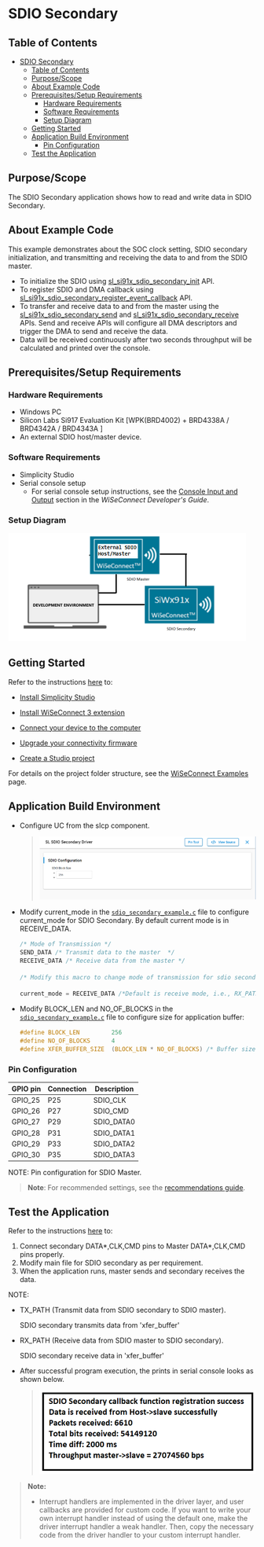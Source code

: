 # SDIO Secondary

## Table of Contents

- [SDIO Secondary](#sdio-secondary)
  - [Table of Contents](#table-of-contents)
  - [Purpose/Scope](#purposescope)
  - [About Example Code](#about-example-code)
  - [Prerequisites/Setup Requirements](#prerequisitessetup-requirements)
    - [Hardware Requirements](#hardware-requirements)
    - [Software Requirements](#software-requirements)
    - [Setup Diagram](#setup-diagram)
  - [Getting Started](#getting-started)
  - [Application Build Environment](#application-build-environment)
    - [Pin Configuration](#pin-configuration)
  - [Test the Application](#test-the-application)

## Purpose/Scope

The SDIO Secondary application shows how to read and write data in SDIO Secondary.

## About Example Code

This example demonstrates about the SOC clock setting, SDIO secondary initialization, and transmitting and receiving the data to and from the SDIO master.

- To initialize the SDIO using [sl_si91x_sdio_secondary_init](https://docs.silabs.com/wiseconnect/3.5.0/wiseconnect-api-reference-guide-si91x-peripherals/sdio#sl-si91x-sdio-secondary-init) API.
- To register SDIO and DMA callback using [sl_si91x_sdio_secondary_register_event_callback](https://docs.silabs.com/wiseconnect/3.5.0/wiseconnect-api-reference-guide-si91x-peripherals/sdio#sl-si91x-sdio-secondary-register-event-callback) API.
- To transfer and receive data to and from the master using the [sl_si91x_sdio_secondary_send](https://docs.silabs.com/wiseconnect/3.5.0/wiseconnect-api-reference-guide-si91x-peripherals/sdio#sl-si91x-sdio-secondary-send) and [sl_si91x_sdio_secondary_receive](https://docs.silabs.com/wiseconnect/3.5.0/wiseconnect-api-reference-guide-si91x-peripherals/sdio#sl-si91x-sdio-secondary-receive) APIs. Send and receive APIs will configure all DMA descriptors and trigger the DMA to send and receive the data.
- Data will be received continuously after two seconds throughput will be calculated and printed over the console.

## Prerequisites/Setup Requirements

### Hardware Requirements

- Windows PC
- Silicon Labs Si917 Evaluation Kit [WPK(BRD4002) + BRD4338A / BRD4342A / BRD4343A ]
- An external SDIO host/master device.

### Software Requirements

- Simplicity Studio
- Serial console setup
  - For serial console setup instructions, see the [Console Input and Output](https://docs.silabs.com/wiseconnect/latest/wiseconnect-developers-guide-developing-for-silabs-hosts/#console-input-and-output) section in the *WiSeConnect Developer's Guide*.

### Setup Diagram

![Figure: setupdiagram](resources/readme/setupdiagram.png)

## Getting Started

Refer to the instructions [here](https://docs.silabs.com/wiseconnect/latest/wiseconnect-getting-started/) to:

- [Install Simplicity Studio](https://docs.silabs.com/wiseconnect/latest/wiseconnect-developers-guide-developing-for-silabs-hosts/#install-simplicity-studio)

- [Install WiSeConnect 3 extension](https://docs.silabs.com/wiseconnect/latest/wiseconnect-developers-guide-developing-for-silabs-hosts/#install-the-wi-se-connect-3-extension)
- [Connect your device to the computer](https://docs.silabs.com/wiseconnect/latest/wiseconnect-developers-guide-developing-for-silabs-hosts/#connect-si-wx91x-to-computer)
- [Upgrade your connectivity firmware](https://docs.silabs.com/wiseconnect/latest/wiseconnect-developers-guide-developing-for-silabs-hosts/#update-si-wx91x-connectivity-firmware)
- [Create a Studio project](https://docs.silabs.com/wiseconnect/latest/wiseconnect-developers-guide-developing-for-silabs-hosts/#create-a-project)

For details on the project folder structure, see the [WiSeConnect Examples](https://docs.silabs.com/wiseconnect/latest/wiseconnect-examples/#example-folder-structure) page.

## Application Build Environment

- Configure UC from the slcp component.

  >![Figure: sdio_secondary](resources/uc_screen/sdio_secondary.png)

- Modify current_mode in the [`sdio_secondary_example.c`](https://github.com/SiliconLabs/wiseconnect/blob/master/examples/si91x_soc/peripheral/sl_si91x_sdio_secondary/sdio_secondary_example.c) file to configure current_mode for SDIO Secondary.
  By default current mode is in RECEIVE_DATA.

  ```c
  /* Mode of Transmission */
  SEND_DATA /* Transmit data to the master  */
  RECEIVE_DATA /* Receive data from the master */

  /* Modify this macro to change mode of transmission for sdio secondary */

  current_mode = RECEIVE_DATA /*Default is receive mode, i.e., RX_PATH*/
  ```

- Modify BLOCK_LEN and NO_OF_BLOCKS in the [`sdio_secondary_example.c`](https://github.com/SiliconLabs/wiseconnect/blob/master/examples/si91x_soc/peripheral/sl_si91x_sdio_secondary/sdio_secondary_example.c) file to configure size for application buffer:

  ```c
  #define BLOCK_LEN         256
  #define NO_OF_BLOCKS      4
  #define XFER_BUFFER_SIZE  (BLOCK_LEN * NO_OF_BLOCKS) /* Buffer size is 256B*4 = 1KB */
   ```

### Pin Configuration

| GPIO pin  |  Connection |  Description|
|---  | ---  | --- |
|GPIO_25   | P25 | SDIO_CLK|
|GPIO_26   | P27 | SDIO_CMD |
|GPIO_27   | P29 | SDIO_DATA0 |
|GPIO_28   | P31 | SDIO_DATA1 |
|GPIO_29   | P33 | SDIO_DATA2 |
|GPIO_30   | P35 | SDIO_DATA3 |

NOTE: Pin configuration for SDIO Master.

> **Note**: For recommended settings, see the [recommendations guide](https://docs.silabs.com/wiseconnect/latest/wiseconnect-developers-guide-prog-recommended-settings/).

## Test the Application

Refer to the instructions [here](https://docs.silabs.com/wiseconnect/latest/wiseconnect-getting-started/) to:

1. Connect secondary DATA*,CLK,CMD pins to Master DATA*,CLK,CMD pins properly.
2. Modify main file for SDIO secondary as per requirement.
3. When the application runs, master sends and secondary receives the data.

NOTE:

- TX_PATH (Transmit data from SDIO secondary to SDIO master).

   SDIO secondary transmits data from 'xfer_buffer'
- RX_PATH (Receive data from SDIO master to SDIO secondary).

   SDIO secondary receive data in 'xfer_buffer'

- After successful program execution, the prints in serial console looks as shown below.

  >![ Figure: output_sdio](resources/readme/output_sdio.png)


> **Note:**
>
> - Interrupt handlers are implemented in the driver layer, and user callbacks are provided for custom code. If you want to write your own interrupt handler instead of using the default one, make the driver interrupt handler a weak handler. Then, copy the necessary code from the driver handler to your custom interrupt handler.

